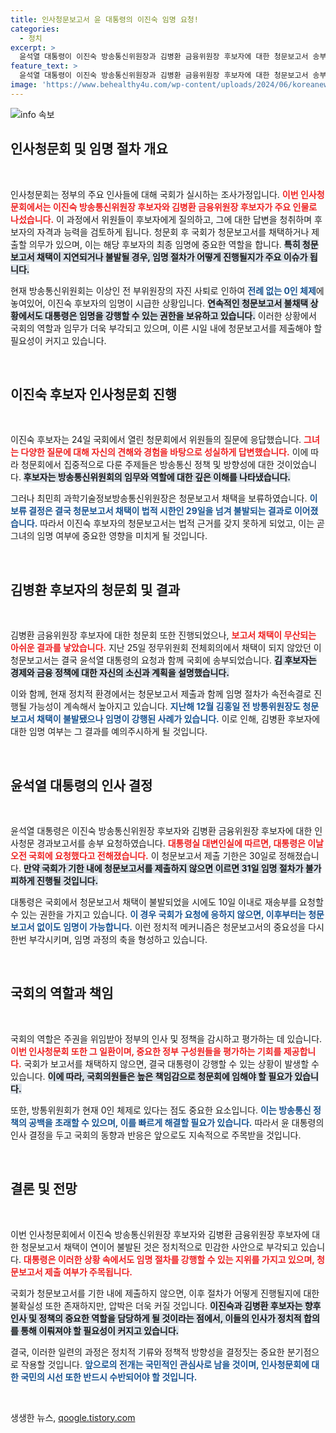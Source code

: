 ```yaml
---
title: 인사청문보고서 윤 대통령의 이진숙 임명 요청!
categories:
  - 정치
excerpt: >
  윤석열 대통령이 이진숙 방송통신위원장과 김병환 금융위원장 후보자에 대한 청문보고서 송부를 요청했습니다. 국회가 기한 내에 보고서를 제출하지 않으면 신속한 임명 절차가 진행될 것으로 보입니다. 이들의 운명은 과연 어떻게 될까요?
feature_text: >
  윤석열 대통령이 이진숙 방송통신위원장과 김병환 금융위원장 후보자에 대한 청문보고서 송부를 요청했습니다. 국회가 기한 내에 보고서를 제출하지 않으면 신속한 임명 절차가 진행될 것으로 보입니다. 이들의 운명은 과연 어떻게 될까요?
image: 'https://www.behealthy4u.com/wp-content/uploads/2024/06/koreanews.jpg'
---
```


<p><img src="https://www.behealthy4u.com/wp-content/uploads/2024/06/koreanews.jpg" alt="info 속보" /></p>

<h2 data-ke-size="size26">인사청문회 및 임명 절차 개요</h2>

<p data-ke-size="size16">&nbsp;</p>

<p>인사청문회는 정부의 주요 인사들에 대해 국회가 실시하는 조사가정입니다. <b><span style="color: #ee2323;">이번 인사청문회에서는 이진숙 방송통신위원장 후보자와 김병환 금융위원장 후보자가 주요 인물로 나섰습니다.</span></b> 이 과정에서 위원들이 후보자에게 질의하고, 그에 대한 답변을 청취하며 후보자의 자격과 능력을 검토하게 됩니다. 청문회 후 국회가 청문보고서를 채택하거나 제출할 의무가 있으며, 이는 해당 후보자의 최종 임명에 중요한 역할을 합니다. <b><span style="background-color: #21538527;">특히 청문보고서 채택이 지연되거나 불발될 경우, 임명 절차가 어떻게 진행될지가 주요 이슈가 됩니다.</span></b></p>

<p>현재 방송통신위원회는 이상인 전 부위원장의 자진 사퇴로 인하여 <b><span style="color: #1a5490;">전례 없는 0인 체제</span></b>에 놓여있어, 이진숙 후보자의 임명이 시급한 상황입니다. <b><span style="background-color: #21538527;">연속적인 청문보고서 불채택 상황에서도 대통령은 임명을 강행할 수 있는 권한을 보유하고 있습니다.</span></b> 이러한 상황에서 국회의 역할과 임무가 더욱 부각되고 있으며, 이른 시일 내에 청문보고서를 제출해야 할 필요성이 커지고 있습니다. </p>

<p data-ke-size="size16">&nbsp;</p>

<h2 data-ke-size="size26">이진숙 후보자 인사청문회 진행</h2>

<p data-ke-size="size16">&nbsp;</p>

<p>이진숙 후보자는 24일 국회에서 열린 청문회에서 위원들의 질문에 응답했습니다. <b><span style="color: #ee2323;">그녀는 다양한 질문에 대해 자신의 견해와 경험을 바탕으로 성실하게 답변했습니다.</span></b> 이에 따라 청문회에서 집중적으로 다룬 주제들은 방송통신 정책 및 방향성에 대한 것이었습니다. <b><span style="background-color: #21538527;">후보자는 방송통신위원회의 임무와 역할에 대한 깊은 이해를 나타냈습니다.</span></b></p>

<p>그러나 최민희 과학기술정보방송통신위원장은 청문보고서 채택을 보류하였습니다. <b><span style="color: #1a5490;">이 보류 결정은 결국 청문보고서 채택이 법적 시한인 29일을 넘겨 불발되는 결과로 이어졌습니다.</span></b> 따라서 이진숙 후보자의 청문보고서는 법적 근거를 갖지 못하게 되었고, 이는 곧 그녀의 임명 여부에 중요한 영향을 미치게 될 것입니다.</p>

<p data-ke-size="size16">&nbsp;</p>

<h2 data-ke-size="size26">김병환 후보자의 청문회 및 결과</h2>

<p data-ke-size="size16">&nbsp;</p>

<p>김병환 금융위원장 후보자에 대한 청문회 또한 진행되었으나, <b><span style="color: #ee2323;">보고서 채택이 무산되는 아쉬운 결과를 낳았습니다.</span></b> 지난 25일 정무위원회 전체회의에서 채택이 되지 않았던 이 청문보고서는 결국 윤석열 대통령의 요청과 함께 국회에 송부되었습니다. <b><span style="background-color: #21538527;">김 후보자는 경제와 금융 정책에 대한 자신의 소신과 계획을 설명했습니다.</span></b> </p>

<p>이와 함께, 현재 정치적 환경에서는 청문보고서 제출과 함께 임명 절차가 속전속결로 진행될 가능성이 계속해서 높아지고 있습니다. <b><span style="color: #1a5490;">지난해 12월 김홍일 전 방통위원장도 청문보고서 채택이 불발됐으나 임명이 강행된 사례가 있습니다.</span></b> 이로 인해, 김병환 후보자에 대한 임명 여부는 그 결과를 예의주시하게 될 것입니다.</p>

<p data-ke-size="size16">&nbsp;</p>

<h2 data-ke-size="size26">윤석열 대통령의 인사 결정</h2>

<p data-ke-size="size16">&nbsp;</p>

<p>윤석열 대통령은 이진숙 방송통신위원장 후보자와 김병환 금융위원장 후보자에 대한 인사청문 경과보고서를 송부 요청하였습니다. <b><span style="color: #ee2323;">대통령실 대변인실에 따르면, 대통령은 이날 오전 국회에 요청했다고 전해졌습니다.</span></b> 이 청문보고서 제출 기한은 30일로 정해졌습니다. <b><span style="background-color: #21538527;">만약 국회가 기한 내에 청문보고서를 제출하지 않으면 이르면 31일 임명 절차가 불가피하게 진행될 것입니다.</span></b></p>

<p>대통령은 국회에서 청문보고서 채택이 불발되었을 시에도 10일 이내로 재송부를 요청할 수 있는 권한을 가지고 있습니다. <b><span style="color: #1a5490;">이 경우 국회가 요청에 응하지 않으면, 이후부터는 청문보고서 없이도 임명이 가능합니다.</span></b> 이런 정치적 메커니즘은 청문보고서의 중요성을 다시 한번 부각시키며, 임명 과정의 축을 형성하고 있습니다.</p>

<p data-ke-size="size16">&nbsp;</p>

<h2 data-ke-size="size26">국회의 역할과 책임</h2>

<p data-ke-size="size16">&nbsp;</p>

<p>국회의 역할은 주권을 위임받아 정부의 인사 및 정책을 감시하고 평가하는 데 있습니다. <b><span style="color: #ee2323;">이번 인사청문회 또한 그 일환이며, 중요한 정부 구성원들을 평가하는 기회를 제공합니다.</span></b> 국회가 보고서를 채택하지 않으면, 결국 대통령이 강행할 수 있는 상황이 발생할 수 있습니다. <b><span style="background-color: #21538527;">이에 따라, 국회의원들은 높은 책임감으로 청문회에 임해야 할 필요가 있습니다.</span></b></p>

<p>또한, 방통위원회가 현재 0인 체제로 있다는 점도 중요한 요소입니다. <b><span style="color: #1a5490;">이는 방송통신 정책의 공백을 초래할 수 있으며, 이를 빠르게 해결할 필요가 있습니다.</span></b> 따라서 윤 대통령의 인사 결정을 두고 국회의 동향과 반응은 앞으로도 지속적으로 주목받을 것입니다.</p>

<p data-ke-size="size16">&nbsp;</p>

<h2 data-ke-size="size26">결론 및 전망</h2>

<p data-ke-size="size16">&nbsp;</p>

<p>이번 인사청문회에서 이진숙 방송통신위원장 후보자와 김병환 금융위원장 후보자에 대한 청문보고서 채택이 연이어 불발된 것은 정치적으로 민감한 사안으로 부각되고 있습니다. <b><span style="color: #ee2323;">대통령은 이러한 상황 속에서도 임명 절차를 강행할 수 있는 지위를 가지고 있으며, 청문보고서 제출 여부가 주목됩니다.</span></b> </p>

<p>국회가 청문보고서를 기한 내에 제출하지 않으면, 이후 절차가 어떻게 진행될지에 대한 불확실성 또한 존재하지만, 압박은 더욱 커질 것입니다. <b><span style="background-color: #21538527;">이진숙과 김병환 후보자는 향후 인사 및 정책의 중요한 역할을 담당하게 될 것이라는 점에서, 이들의 인사가 정치적 합의를 통해 이뤄져야 할 필요성이 커지고 있습니다.</span></b> </p>

<p>결국, 이러한 일련의 과정은 정치적 기류와 정책적 방향성을 결정짓는 중요한 분기점으로 작용할 것입니다. <b><span style="color: #1a5490;">앞으로의 전개는 국민적인 관심사로 남을 것이며, 인사청문회에 대한 국민의 시선 또한 반드시 수반되어야 할 것입니다.</span></b></p>

<p data-ke-size="size16">&nbsp;</p>
생생한 뉴스, <a href="https://qoogle.tistory.com" rel="dofollow">qoogle.tistory.com</a>


